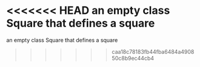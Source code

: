 <<<<<<< HEAD
 an empty class Square that defines a square
=======
an empty class Square that defines a square
>>>>>>> caa18c78183fb44fba6484a490850c8b9ec44cb4
